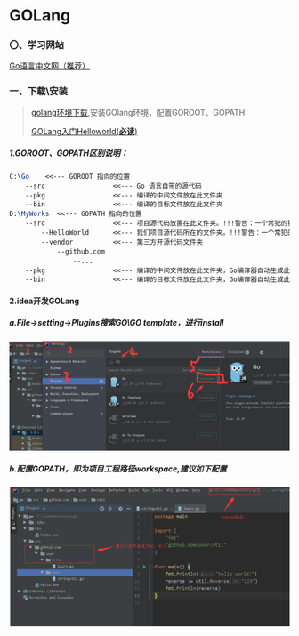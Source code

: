 # GOLang

### 〇、学习网站

[Go语言中文网（推荐）](https://studygolang.com)



### 一、下载\安装

> [golang环境下载](https://studygolang.com/dl),安装GOlang环境，配置GOROOT、GOPATH
>
> [GOLang入门Helloworld(**必读**)](http://docscn.studygolang.com/doc/code.html#%E7%BB%84%E7%BB%87)

##### 1.GOROOT、GOPATH区别说明：

```tex
C:\Go    <<--- GOROOT 指向的位置
    --src                 <<--- Go 语言自带的源代码
    --pkg                 <<--- 编译的中间文件放在此文件夹
    --bin                 <<--- 编译的目标文件放在此文件夹
D:\MyWorks  <<--- GOPATH 指向的位置
    --src                 <<--- 项目源代码放置在此文件夹。!!!警告：一个常犯的错误是把 GOPATH 指向此处!!!
        --HelloWorld      <<--- 我们项目源代码所在的文件夹。!!!警告：一个常犯的错误是把 GOPATH 指向此处!!!
        --vendor          <<--- 第三方开源代码文件夹
            --github.com
                --...
    --pkg                 <<--- 编译的中间文件放在此文件夹，Go编译器自动生成此文件夹
    --bin                 <<--- 编译的目标文件放在此文件夹，Go编译器自动生成此文件夹
```

#### 2.idea开发GOLang

##### a.File->setting->Plugins搜索GO\GO template，进行install

![](https://github.com/chenjxJava/photos/blob/master/go/helloworld/idea_plugin_install.png?raw=true)

##### b.配置GOPATH，即为项目工程路径workspace,建议如下配置

![](https://github.com/chenjxJava/photos/blob/master/go/helloworld/idea_golang_project_struct.png?raw=true)